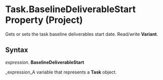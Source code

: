 
# Task.BaselineDeliverableStart Property (Project)

Gets or sets the task baseline deliverables start date. Read/write  **Variant**.


## Syntax

 _expression_. **BaselineDeliverableStart**

 _expression_A variable that represents a  **Task** object.

